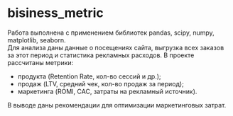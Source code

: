 # bisiness_metric   
Работа выполнена с применением библиотек pandas, scipy, numpy, matplotlib, seaborn.     
Для анализа даны  данные о посещениях сайта, выгрузка всех заказов за этот период и статистика рекламных расходов.
В проекте рассчитаны метрики:     
- продукта (Retention Rate, кол-во сессий и др.);      
- продаж (LTV, средний чек, кол-во продаж за период);       
- маркетинга (ROMI, CAC, затраты на рекламный источник).   

В выводе даны рекомендации для оптимизации маркетинговых затрат.
